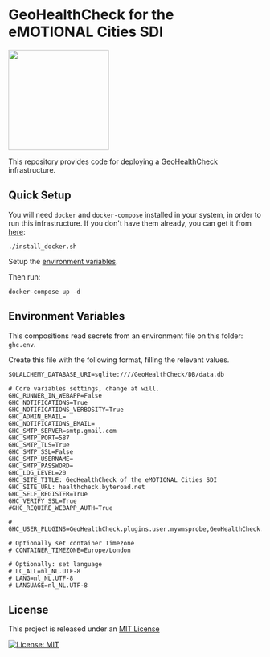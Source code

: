 # GeoHealthCheck for the eMOTIONAL Cities SDI

<img src="https://raw.githubusercontent.com/doublebyte1/yellow-bricks/master/dist/assets/img/portfolio/ecities.svg" width="200">

This repository provides code for deploying a [GeoHealthCheck](https://geohealthcheck.org/) infrastructure. 

## Quick Setup

You will need `docker` and `docker-compose` installed in your system, in order to run this infrastructure. If you don't have them already, you can get it from [here](https://github.com/emotional-cities/openapi-sdi/blob/master/install_docker.sh):

```
./install_docker.sh
```

Setup the [environment variables](#environment-variables).

Then run:

```
docker-compose up -d
```

## Environment Variables

This compositions read secrets from an environment file on this folder: ```ghc.env```.

Create this file with the following format, filling the relevant values.

```
SQLALCHEMY_DATABASE_URI=sqlite:////GeoHealthCheck/DB/data.db

# Core variables settings, change at will.
GHC_RUNNER_IN_WEBAPP=False
GHC_NOTIFICATIONS=True
GHC_NOTIFICATIONS_VERBOSITY=True
GHC_ADMIN_EMAIL=
GHC_NOTIFICATIONS_EMAIL=
GHC_SMTP_SERVER=smtp.gmail.com
GHC_SMTP_PORT=587
GHC_SMTP_TLS=True
GHC_SMTP_SSL=False
GHC_SMTP_USERNAME=
GHC_SMTP_PASSWORD=
GHC_LOG_LEVEL=20
GHC_SITE_TITLE: GeoHealthCheck of the eMOTIONAL Cities SDI
GHC_SITE_URL: healthcheck.byteroad.net
GHC_SELF_REGISTER=True
GHC_VERIFY_SSL=True
#GHC_REQUIRE_WEBAPP_AUTH=True

# GHC_USER_PLUGINS=GeoHealthCheck.plugins.user.mywmsprobe,GeoHealthCheck.plugins.user.mywmsprobe2

# Optionally set container Timezone
# CONTAINER_TIMEZONE=Europe/London

# Optionally: set language
# LC_ALL=nl_NL.UTF-8
# LANG=nl_NL.UTF-8
# LANGUAGE=nl_NL.UTF-8
```

## License

This project is released under an [MIT License](./LICENSE)

[![License: MIT](https://img.shields.io/badge/License-MIT-yellow.svg)](https://opensource.org/licenses/MIT)